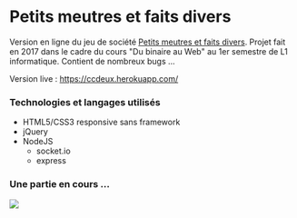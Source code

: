 # Petits meutres et faits divers
Version en ligne du jeu de société [Petits meutres et faits divers](https://fr.wikipedia.org/wiki/Petits_meurtres_et_faits_divers).
Projet fait en 2017 dans le cadre du cours "Du binaire au Web" au 1er semestre de L1 informatique.
Contient de nombreux bugs ...

Version live : https://ccdeux.herokuapp.com/ 

### Technologies et langages utilisés
- HTML5/CSS3 responsive sans framework
- jQuery
- NodeJS
  - socket.io
  - express


### Une partie en cours ...
<img src="https://raw.githubusercontent.com/sylvain-reynaud/petits-meutres-et-faits-divers/master/preview.jpg" />
